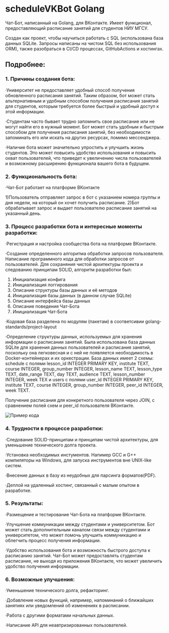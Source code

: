 # scheduleVKBot Golang

Чат-Бот, написанный на Golang, для ВКонтакте. Имеет функционал, предоставляющий расписание занятий для студентов НИУ МГСУ.

Создан как проект, чтобы научиться работать с SQL (использована база данных SQLite. Запросы написаны на чистом SQL без использования ORM), также разобраться в CI/CD процессах, GitHubActions и хостингах. 

## Подробнее: 

### 1. Причины создания бота:
·Университет не предоставляет удобный способ получения обновленного расписания занятий. Таким образом, бот может стать альтернативным и удобным способом получения расписания занятий для студентов, которым требуется более быстрый и удобный доступ к этой информации.

·Студентам часто бывает трудно запомнить свое расписание или не могут найти его в нужный момент. Бот может стать удобным и быстрым способом для получения расписания занятий, без необходимости запоминать его или искать на других ресурсах, помимо мессенджера.

·Наличие бота может значительно упростить и улучшить жизнь студентов. Это может повысить удобство использования и повысить охват пользователей, что приведет к увеличению числа пользователей и возможному расширению функционала вашего бота в будущем.

### 2. Функциональность бота:
·Чат-Бот работает на платформе ВКонтакте

1)Пользователь отправляет запрос в бот с указанием номера группы и дня недели, на который он хочет получить расписание.
2)Бот обрабатывает запрос и выдает пользователю расписание занятий на указанный день.

### 3. Процесс разработки бота и интересные моменты разработки:
·Регистрация и настройка сообщества бота на платформе ВКонтакте.

·Создание определенного алгоритма обработки запросов пользователя. Написание программного кода для обработки запросов от пользователей.
Для сохраняния чистой архитектуры проекта и следованию принципам SOLID, алгоритм разработки был: 

1) Инициализация конфига
2) Инициализация логгирования
3) Описание структуры базы данных и её методов
4) Инициализация базы данных (в данном случае SQLite)
5) Описание интерфейса базы данных
6) Описание поведения Чат-Бота
7) Инициализация Чат-Бота

·Кодовая база разделена по модулям (пакетам) в соответсивии golang-standards/project-layout

·Определение структуры данных, используемых для хранения информации о расписании занятий.
Была использована база данных SQLite для хранения данных пользователей и расписания занятий, поскольку она легковесная и с ней не появляется необходимость в Docker-контейнерах и их оркестрации.
База данных имеет 2 схемы: schedule с полями lesson_id INTEGER PRIMARY KEY, institute TEXT, course INTEGER, group_number INTEGER, lesson_name TEXT, lesson_type TEXT, date_range TEXT, day TEXT, audience TEXT, lesson_number INTEGER, week TEX  и users с полями user_id INTEGER PRIMARY KEY, institute TEXT, course INTEGER, group_number INTEGER, peer_id INTEGER, week TEXT.

Получение расписания для конкретного пользователя через JOIN, с сравнением полей схем и peer_id пользователя ВКонтакте.

![Пример кода](https://imgur.com/vVyhBxB)

### 4. Трудности в процессе разработки:
·Следование SOLID-принципам и принципам чистой архитектуры, для уменьшение технического долга проекта.

·Установка необходимых инстументов. Напимер GCC и G++ компиляторы на Windows, для запуска инструментов вне UNIX-like систем. 

·Внесение данных в базу из неудобных для парсинга форматов(PDF).

·Деплой на удаленный хостинг, связанный с малым опытом в разработке.

### 5. Результаты:
·Размещение и тестирование Чат-Бота на платформе ВКонтакте.

·Улучшение коммуникации между студентами и университетом. Бот может стать дополнительным каналом связи между студентами и университетом, что может помочь улучшить коммуникацию и облегчить процесс получения информации.

·Удобство использования бота и возможность быстрого доступа к расписанию занятий. 
Чат-Бот может предоставлять студентам расписание, не выходя из приложения ВКонтакте, что может увеличить удобство получения информации.

### 6. Возможные улучшения:
·Уменьшение технического долга, рефакторинг.

·Добавление новых функций, например, напоминаний о ближайших занятиях или уведомлений об изменениях в расписании.

·Работа с другими форматами начальных данных.

·Написание API для неавтризированных пользователей.
